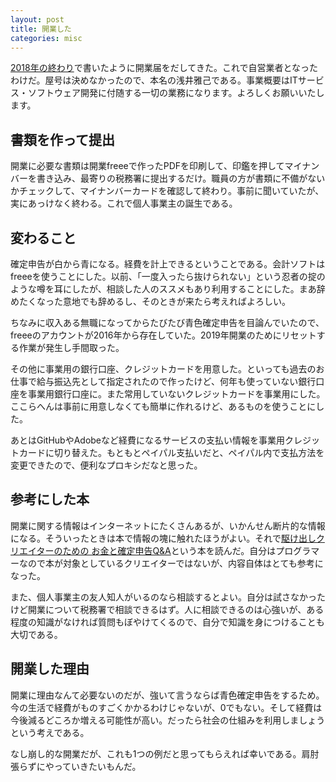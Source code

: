 ```yaml
---
layout: post
title: 開業した
categories: misc
---
```


[2018年の終わり](/2018/12/31/end-of-2018.html)で書いたように開業届をだしてきた。これで自営業者となったわけだ。屋号は決めなかったので、本名の浅井雅己である。事業概要はITサービス・ソフトウェア開発に付随する一切の業務になります。よろしくお願いいたします。

## 書類を作って提出

開業に必要な書類は開業freeeで作ったPDFを印刷して、印鑑を押してマイナンバーを書き込み、最寄りの税務署に提出するだけ。職員の方が書類に不備がないかチェックして、マイナンバーカードを確認して終わり。事前に聞いていたが、実にあっけなく終わる。これで個人事業主の誕生である。

## 変わること

確定申告が白から青になる。経費を計上できるということである。会計ソフトはfreeeを使うことにした。以前、「一度入ったら抜けられない」という忍者の掟のような噂を耳にしたが、相談した人のススメもあり利用することにした。まあ辞めたくなった意地でも辞めるし、そのときが来たら考えればよろしい。

ちなみに収入ある無職になってからたびたび青色確定申告を目論んでいたので、freeeのアカウントが2016年から存在していた。2019年開業のためにリセットする作業が発生し手間取った。

その他に事業用の銀行口座、クレジットカードを用意した。といっても過去のお仕事で給与振込先として指定されたので作ったけど、何年も使っていない銀行口座を事業用銀行口座に。また常用していないクレジットカードを事業用にした。ここらへんは事前に用意しなくても簡単に作れるけど、あるものを使うことにした。

あとはGitHubやAdobeなど経費になるサービスの支払い情報を事業用クレジットカードに切り替えた。もともとペイパル支払いだと、ペイパル内で支払方法を変更できたので、便利なプロキシだなと思った。

## 参考にした本

開業に関する情報はインターネットにたくさんあるが、いかんせん断片的な情報になる。そういったときは本で情報の塊に触れたほうがよい。それで[駆け出しクリエイターのための お金と確定申告Q&A](https://amzn.to/2Chn86b)という本を読んだ。自分はプログラマーなので本が対象としているクリエイターではないが、内容自体はとても参考になった。

また、個人事業主の友人知人がいるのなら相談するとよい。自分は試さなかったけど開業について税務署で相談できるはず。人に相談できるのは心強いが、ある程度の知識がなければ質問もぼやけてくるので、自分で知識を身につけることも大切である。

## 開業した理由

開業に理由なんて必要ないのだが、強いて言うならば青色確定申告をするため。今の生活で経費がものすごくかかるわけじゃないが、0でもない。そして経費は今後減るどころか増える可能性が高い。だったら社会の仕組みを利用しましょうという考えである。

なし崩し的な開業だが、これも1つの例だと思ってもらえれば幸いである。肩肘張らずにやっていきたいもんだ。
